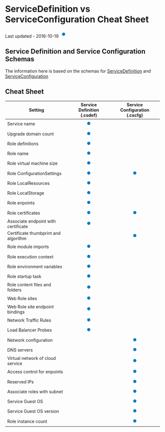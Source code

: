 # ServiceDefinition vs ServiceConfiguration Cheat Sheet
Last updated - 2016-10-19
![Image](./images/blue-dot.png?raw=true)

## Service Definition and Service Configuration Schemas
The information here is based on the schemas for [ServiceDefinition](https://msdn.microsoft.com/en-us/library/azure/ee758711.aspx) and [ServiceConfiguration](https://msdn.microsoft.com/en-us/library/azure/ee758711.aspx)

## Cheat Sheet

Setting | Service Definition (.csdef) | Service Configuration (.cscfg)
--- | :---: | :---:
Service name | <img src="../images/blue-dot.png">
Upgrade domain count | <img src="../images/blue-dot.png">
Role definitions | <img src="../images/blue-dot.png"> |
Role name | <img src="../images/blue-dot.png"> |
Role virtual machine size | <img src="../images/blue-dot.png"> |
Role ConfigurationSettings | <img src="../images/blue-dot.png"> | <img src="../images/blue-dot.png">
Role LocalResources | <img src="../images/blue-dot.png"> |
Role LocalStorage| <img src="../images/blue-dot.png"> |
Role enpoints | <img src="../images/blue-dot.png">
Role certificates | <img src="../images/blue-dot.png"> | <img src="../images/blue-dot.png">
Associate endpoint with certificate | <img src="../images/blue-dot.png"> |
Certificate thumbprint and algorithm | | <img src="../images/blue-dot.png">
Role module imports | <img src="../images/blue-dot.png">
Role execution context | <img src="../images/blue-dot.png">
Role environment variables | <img src="../images/blue-dot.png">
Role startup task | <img src="../images/blue-dot.png">
Role content files and folders | <img src="../images/blue-dot.png">
Web Role sites | <img src="../images/blue-dot.png">
Web Role site endpoint bindings | <img src="../images/blue-dot.png">
Network Traffic Rules | <img src="../images/blue-dot.png">
Load Balancer Probes | <img src="../images/blue-dot.png">
Network configuration | | <img src="../images/blue-dot.png">
DNS servers | | <img src="../images/blue-dot.png">
Virtual network of cloud service | | <img src="../images/blue-dot.png">
Access control for enpoints | | <img src="../images/blue-dot.png">
Reserved IPs | | <img src="../images/blue-dot.png">
Associate roles with subnet | | <img src="../images/blue-dot.png">
Service Guest OS | | <img src="../images/blue-dot.png">
Service Guest OS version | | <img src="../images/blue-dot.png">
Role instance count | | <img src="../images/blue-dot.png">

